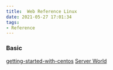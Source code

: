 ```yaml
---
title:  Web Reference Linux
date: 2021-05-27 17:01:34
tags:
- Reference
---
```


### Basic
[getting-started-with-centos](https://www.freecodecamp.org/news/getting-started-with-centos-15eac7215c99/)
[Server World](https://www.server-world.info/en/note?os=CentOS_7)